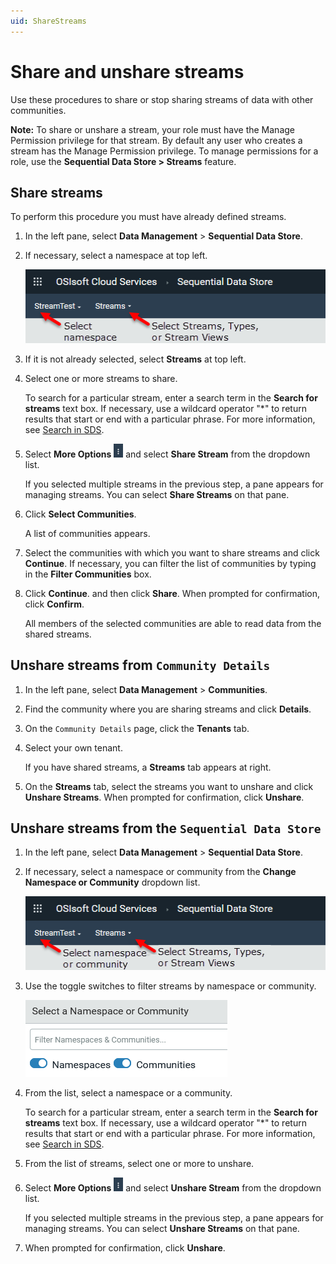 ```yaml
---
uid: ShareStreams
---
```


# Share and unshare streams

Use these procedures to share or stop sharing streams of data with other communities.

**Note:** To share or unshare a stream, your role must have the Manage Permission privilege for that stream. By default any user who creates a stream has the Manage Permission privilege. To manage permissions for a role, use the **Sequential Data Store > Streams** feature.

## Share streams

To perform this procedure you must have already defined streams.

1. In the left pane, select **Data Management** > **Sequential Data Store**.

2. If necessary, select a namespace at top left.

    ![Select a namespace and streams](images\select-namespace-streams.png "Select a namespace and streams")

3. If it is not already selected, select **Streams** at top left.

4. Select one or more streams to share.

    To search for a particular stream, enter a search term in the **Search for streams** text box. If necessary, use a wildcard operator "*" to return results that start or end with a particular phrase. For more information, see [Search in SDS](xref:sdsSearching).

5. Select **More Options** ![More Options](images\more-options.png "More Options") and select **Share Stream** from the dropdown list.

    If you selected multiple streams in the previous step, a pane appears for managing streams. You can select **Share Streams** on that pane.

6. Click **Select Communities**.

    A list of communities appears.

7. Select the communities with which you want to share streams and click **Continue**. If necessary, you can filter the list of communities by typing in the **Filter Communities** box.

8. Click **Continue**. and then click **Share**. When prompted for confirmation, click **Confirm**.

    All members of the selected communities are able to read data from the shared streams.

## Unshare streams from `Community Details`

1. In the left pane, select **Data Management** > **Communities**.

1. Find the community where you are sharing streams and click **Details**.

1. On the `Community Details` page, click the **Tenants** tab.

1. Select your own tenant.

    If you have shared streams, a **Streams** tab appears at right.

1. On the **Streams** tab, select the streams you want to unshare and click **Unshare Streams**. When prompted for confirmation, click **Unshare**.

## Unshare streams from the `Sequential Data Store`

1. In the left pane, select **Data Management** > **Sequential Data Store**.

2. If necessary, select a namespace or community from the **Change Namespace or Community** dropdown list.

    ![Select a namespace or community](images\select-namespace-community.png "Select a namespace or community")

3. Use the toggle switches to filter streams by namespace or community.

    ![Filter by namespace or community](images\namespace-communities-switches.png "Filter by namespace or community")

4. From the list, select a namespace or a community.

    To search for a particular stream, enter a search term in the **Search for streams** text box. If necessary, use a wildcard operator "*" to return results that start or end with a particular phrase. For more information, see [Search in SDS](xref:sdsSearching).

5. From the list of streams, select one or more to unshare.

6. Select **More Options** ![More Options](images\more-options.png "More Options") and select **Unshare Stream** from the dropdown list.

    If you selected multiple streams in the previous step, a pane appears for managing streams. You can select **Unshare Streams** on that pane.

7. When prompted for confirmation, click **Unshare**.
